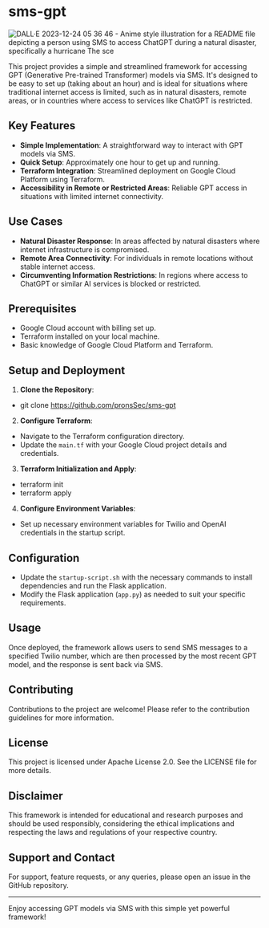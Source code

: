 # sms-gpt

![DALL·E 2023-12-24 05 36 46 - Anime style illustration for a README file depicting a person using SMS to access ChatGPT during a natural disaster, specifically a hurricane  The sce](https://github.com/pronsSec/sms-gpt/assets/93559326/abaa594c-4ddb-4d5e-8277-733deb59cc04)


This project provides a simple and streamlined framework for accessing GPT (Generative Pre-trained Transformer) models via SMS. It's designed to be easy to set up (taking about an hour) and is ideal for situations where traditional internet access is limited, such as in natural disasters, remote areas, or in countries where access to services like ChatGPT is restricted.

## Key Features

- **Simple Implementation**: A straightforward way to interact with GPT models via SMS.
- **Quick Setup**: Approximately one hour to get up and running.
- **Terraform Integration**: Streamlined deployment on Google Cloud Platform using Terraform.
- **Accessibility in Remote or Restricted Areas**: Reliable GPT access in situations with limited internet connectivity.

## Use Cases

- **Natural Disaster Response**: In areas affected by natural disasters where internet infrastructure is compromised.
- **Remote Area Connectivity**: For individuals in remote locations without stable internet access.
- **Circumventing Information Restrictions**: In regions where access to ChatGPT or similar AI services is blocked or restricted.

## Prerequisites

- Google Cloud account with billing set up.
- Terraform installed on your local machine.
- Basic knowledge of Google Cloud Platform and Terraform.

## Setup and Deployment

1. **Clone the Repository**: 
- git clone https://github.com/pronsSec/sms-gpt
2. **Configure Terraform**:
- Navigate to the Terraform configuration directory.
- Update the `main.tf` with your Google Cloud project details and credentials.
3. **Terraform Initialization and Apply**:
- terraform init
- terraform apply
4. **Configure Environment Variables**:
- Set up necessary environment variables for Twilio and OpenAI credentials in the startup script.

## Configuration

- Update the `startup-script.sh` with the necessary commands to install dependencies and run the Flask application.
- Modify the Flask application (`app.py`) as needed to suit your specific requirements.

## Usage

Once deployed, the framework allows users to send SMS messages to a specified Twilio number, which are then processed by the most recent GPT model, and the response is sent back via SMS.

## Contributing

Contributions to the project are welcome! Please refer to the contribution guidelines for more information.

## License

This project is licensed under Apache License 2.0. See the LICENSE file for more details.

## Disclaimer

This framework is intended for educational and research purposes and should be used responsibly, considering the ethical implications and respecting the laws and regulations of your respective country.

## Support and Contact

For support, feature requests, or any queries, please open an issue in the GitHub repository.

---

Enjoy accessing GPT models via SMS with this simple yet powerful framework!
